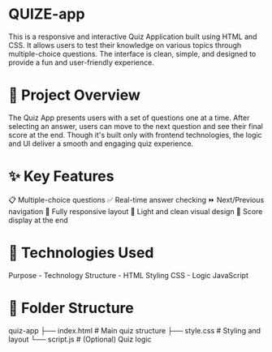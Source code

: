 # QUIZE-app
This is a responsive and interactive Quiz Application built using HTML and CSS. It allows users to test their knowledge on various topics through multiple-choice questions. The interface is clean, simple, and designed to provide a fun and user-friendly experience.

# 🧠 Project Overview
The Quiz App presents users with a set of questions one at a time. After selecting an answer, users can move to the next question and see their final score at the end. Though it's built only with frontend technologies, the logic and UI deliver a smooth and engaging quiz experience.

# ✨ Key Features
📋 Multiple-choice questions
✅ Real-time answer checking
⏩ Next/Previous navigation
🎨 Fully responsive layout
🌙 Light and clean visual design
💯 Score display at the end 


# 🧰 Technologies Used
Purpose -	Technology
Structure	- HTML
Styling	CSS - Logic	JavaScript

# 📂 Folder Structure
quiz-app
├── index.html      # Main quiz structure
├── style.css       # Styling and layout
└── script.js       # (Optional) Quiz logic


